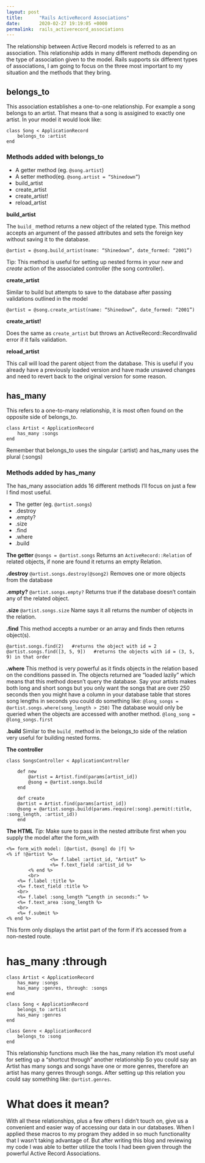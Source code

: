 ```yaml
---
layout: post
title:      "Rails ActiveRecord Associations"
date:       2020-02-27 19:19:05 +0000
permalink:  rails_activerecord_associations
---
```



The relationship between Active Record models is referred to as an association. This relationship adds in many different methods depending on the type of association given to the model. Rails supports six different types of associations, I am going to focus on the three most important to my situation and the methods that they bring.

## belongs_to

This association establishes a one-to-one relationship. For example a song belongs to an artist. That means that a song is assigined to exactly one artist. In your model it would look like:
```
class Song < ApplicationRecord
	belongs_to :artist
end
```
### Methods added with belongs_to

* A getter method (eg. ```@song.artist```)
* A setter method(eg. ```@song.artist = “Shinedown”```)
* build_artist
* create_artist
* create_artist!
* reload_artist

**build_artist**

The ```build_``` method returns a new object of the related type. This method accepts  an argument of the passed attributes and sets the foreign key without saving it to the database.

```
@artist = @song.build_artist(name: “Shinedown”, date_formed: “2001”)
```
Tip: This method is useful for setting up nested forms in your *new* and *create* action of the associated controller (the song controller).

**create_artist**

 Similar to build but attempts to save to the database after passing validations outlined in the model

```
@artist = @song.create_artist(name: “Shinedown”, date_formed: “2001”)
```

**create_artist!**

Does the same as ```create_artist``` but throws an ActiveRecord::RecordInvalid error if it fails validation.

**reload_artist**

This call will load the parent object from the database. This is useful if you already have a previously loaded version and have made unsaved changes and need to revert back to the original version for some reason.

## has_many

This refers to a one-to-many relationship, it is most often found on the opposite side of belongs_to. 
```
class Artist < ApplicationRecord
	has_many :songs
end
```
Remember that belongs_to uses the singular (:artist) and has_many uses the plural (:songs)

### Methods added by has_many

The has_many association adds 16 different methods I’ll focus on just a few I find most useful.

* The getter (eg. ```@artist.songs```)
* .destroy
* .empty?
* .size
* .find
* .where
* .build

**The getter**
```@songs = @artist.songs```
Returns an ```ActiveRecord::Relation``` of related objects, if none are found it returns an empty Relation. 

**.destroy**
```@artist.songs.destroy(@song2)```
Removes one or more objects from the database

**.empty?**
```@artist.songs.empty?```
Returns true if the database doesn’t contain any of the related object.

**.size**
```@artist.songs.size```
Name says it all returns the number of objects in the relation.

**.find**
This method accepts a number or an array and finds then returns object(s).
```
@artist.songs.find(2)	#returns the object with id = 2
@artist.songs.find([3, 5, 9])	#returns the objects with id = (3, 5, 9) in that order
```

**.where**
This method is very powerful as it finds objects in the relation based on the conditions passed in. The objects returned  are “loaded lazily” which means that this method doesn’t query the database. Say your artists makes both long and short songs but you only want the songs that are over 250 seconds then you might have a column in your database table that stores song lengths in seconds you could do something like: 
```@long_songs = @artist.songs.where(song_length > 250)```
The database would only be queried when the objects are accessed with another method.
```@long_song = @long_songs.first```

**.build**
Similar to the ```build_``` method in the belongs_to side of the relation very useful for building nested forms.

**The controller**
```
class SongsController < ApplicationController

	def new
		@artist = Artist.find(params[artist_id])
		@song = @artist.songs.build
	end
	
	def create
	@artist = Artist.find(params[artist_id])
	@song = @artist.songs.build(params.require(:song).permit(:title, :song_length, :artist_id))
	end
```
**The HTML**
*Tip:* Make sure to pass in the nested attribute first when you supply the model after the form_with
```
<%= form_with model: [@artist, @song] do |f| %>
<% if !@artist %> 
        		<%= f.label :artist_id, "Artist” %>
        		<%= f.text_field :artist_id %> 
    	<% end %>
    	<br>
    <%= f.label :title %>
    <%= f.text_field :title %>
    <br>
    <%= f.label :song_length “Length in seconds:” %>
    <%= f.text_area :song_length %>
    <br>
    <%= f.submit %>
<% end %>

```
This form only displays the artist part of the form if it’s accessed from a non-nested route.

# has_many :through
```
class Artist < ApplicationRecord
	has_many :songs
	has_many :genres, through: :songs
end

class Song < ApplicationRecord
	belongs_to :artist
	has_many :genres
end

class Genre < ApplicationRecord
	belongs_to :song
end
```

This relationship functions much like the has_many relation it’s most useful for setting up a “shortcut through” another relationship So you could say an Artist has many songs and  songs have one or more genres, therefore an artist has many genres through songs. After setting up this relation you could say something like: ```@artist.genres```.

# What does it mean?

With all these relationships, plus a few others I didn’t touch on, give us a convenient and easier way of accessing our data in our databases. When I applied  these macros to my program they added in so much functionality that I wasn’t taking advantage of. But after writing this blog and reviewing my code I was able to better utilize the tools I had been given through the powerful Active Record Associations.   


